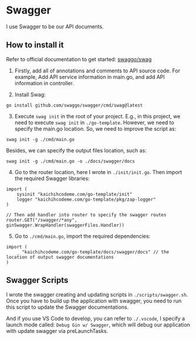 # Swagger
I use Swagger to be our API documents.

## How to install it 
Refer to official documentation to get started: [swaggo/swag](https://github.com/swaggo/swag)

1. Firstly, add all of annotations and comments to API source code. For example, Add API service information in main.go, and add API information in controller.

2. Install Swag:
```
go install github.com/swaggo/swagger/cmd/swag@latest
```

3. Execute `swag init` in the root of your project. E.g., in this project, we need to execute `swag init` in `./go-template`. However, we need to specify the main.go location. So, we need to improve the script as:
```
swag init -g ./cmd/main.go
```
Besides, we can specify the output files location, such as:
```
swag init -g ./cmd/main.go -o ./docs/swagger/docs
```

4. Go to the router location, here I wrote in `./init/init.go`. Then import the required Swagger libraries:
```
import (
    sysinit "kaichihcodeme.com/go-template/init"
	logger "kaichihcodeme.com/go-template/pkg/zap-logger"
)

// Then add handler into router to specify the swagger routes
router.GET("/swagger/*any", ginSwagger.WrapHandler(swaggerFiles.Handler))
```

5. Go to `./cmd/main.go`, import the required dependencies:
```
import (
    _ "kaichihcodeme.com/go-template/docs/swagger/docs" // the location of output swagger documentations
)
```

## Swagger Scripts
I wrote the swagger creating and updating scripts in `./scripts/swagger.sh`.
Once you have to build up the application with swagger, you need to run this script to update the Swagger documentations.

And if you use VS Code to develop, you can refer to `./.vscode`, I specify a launch mode called: `Debug Gin w/ Swagger`, which will debug our application with update swagger via preLaunchTasks.